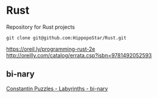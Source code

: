 # Rust
Repository for Rust projects  

```
git clone git@github.com:HippopoStar/Rust.git
```

https://oreil.ly/programming-rust-2e  
http://oreilly.com/catalog/errata.csp?isbn=9781492052593  

## bi-nary

[Constantin Puzzles - Labyrinths - bi-nary](https://www.constantin-puzzles.de/de/produkte/p/binary)  

